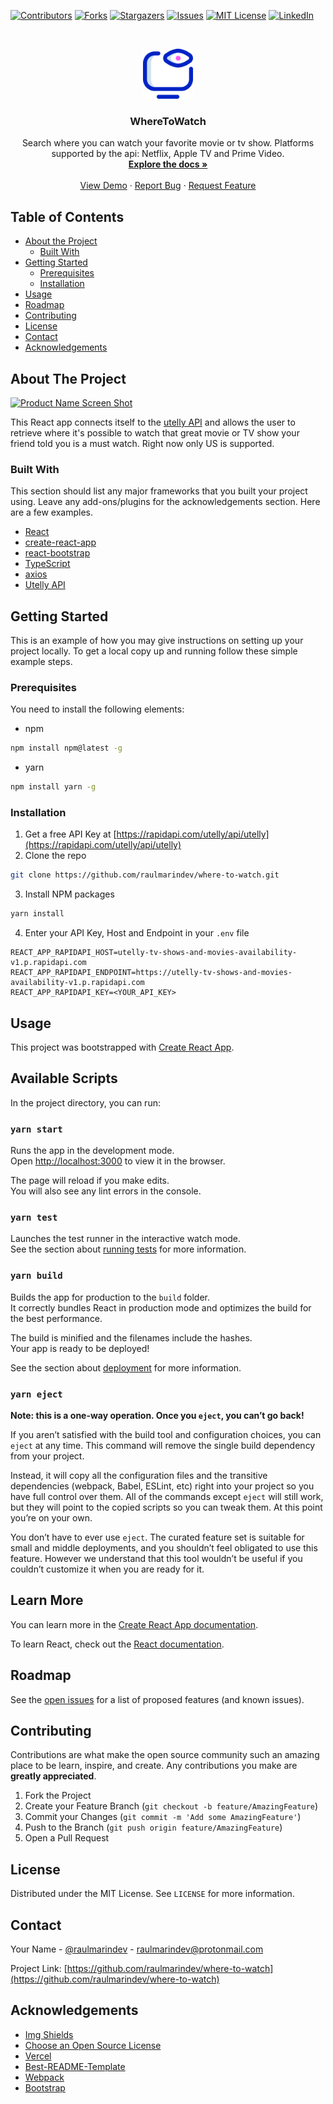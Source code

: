 <!-- PROJECT SHIELDS -->
<!--
*** I'm using markdown "reference style" links for readability.
*** Reference links are enclosed in brackets [ ] instead of parentheses ( ).
*** See the bottom of this document for the declaration of the reference variables
*** for contributors-url, forks-url, etc. This is an optional, concise syntax you may use.
*** https://www.markdownguide.org/basic-syntax/#reference-style-links
-->
[![Contributors][contributors-shield]][contributors-url]
[![Forks][forks-shield]][forks-url]
[![Stargazers][stars-shield]][stars-url]
[![Issues][issues-shield]][issues-url]
[![MIT License][license-shield]][license-url]
[![LinkedIn][linkedin-shield]][linkedin-url]



<!-- PROJECT LOGO -->
<br />
<p align="center">
  <a href="https://github.com/raulmarindev/where-to-watch">
    <img src="public/logo192.png" alt="Logo" width="80" height="80">
  </a>

  <h3 align="center">WhereToWatch</h3>

  <p align="center">
    Search where you can watch your favorite movie or tv show. Platforms supported by the api: Netflix, Apple TV and Prime Video.
    <br />
    <a href="https://github.com/raulmarindev/where-to-watch"><strong>Explore the docs »</strong></a>
    <br />
    <br />
    <a href="https://github.com/raulmarindev/where-to-watch">View Demo</a>
    ·
    <a href="https://github.com/raulmarindev/where-to-watch/issues">Report Bug</a>
    ·
    <a href="https://github.com/raulmarindev/where-to-watch/issues">Request Feature</a>
  </p>
</p>



<!-- TABLE OF CONTENTS -->
## Table of Contents

* [About the Project](#about-the-project)
  * [Built With](#built-with)
* [Getting Started](#getting-started)
  * [Prerequisites](#prerequisites)
  * [Installation](#installation)
* [Usage](#usage)
* [Roadmap](#roadmap)
* [Contributing](#contributing)
* [License](#license)
* [Contact](#contact)
* [Acknowledgements](#acknowledgements)



<!-- ABOUT THE PROJECT -->
## About The Project

[![Product Name Screen Shot][product-screenshot]](public/screenshot.png)

This React app connects itself to the [utelly API](https://rapidapi.com/utelly/api/utelly) and allows the user to retrieve where it's possible to watch that great movie or TV show your friend told you is a must watch. Right now only US is supported.

### Built With
This section should list any major frameworks that you built your project using. Leave any add-ons/plugins for the acknowledgements section. Here are a few examples.
* [React](https://reactjs.org/)
* [create-react-app](https://github.com/facebook/create-react-app)
* [react-bootstrap](https://react-bootstrap.netlify.app/)
* [TypeScript](https://www.typescriptlang.org/)
* [axios](https://github.com/axios/axios)
* [Utelly API](https://rapidapi.com/utelly/api/utelly/)


<!-- GETTING STARTED -->
## Getting Started

This is an example of how you may give instructions on setting up your project locally.
To get a local copy up and running follow these simple example steps.

### Prerequisites

You need to install the following elements:
* npm
```sh
npm install npm@latest -g
```
* yarn
```sh
npm install yarn -g
```

### Installation

1. Get a free API Key at [https://rapidapi.com/utelly/api/utelly](https://rapidapi.com/utelly/api/utelly)
2. Clone the repo
```sh
git clone https://github.com/raulmarindev/where-to-watch.git
```
3. Install NPM packages
```sh
yarn install
```
4. Enter your API Key, Host and Endpoint in your `.env` file
```JS
REACT_APP_RAPIDAPI_HOST=utelly-tv-shows-and-movies-availability-v1.p.rapidapi.com
REACT_APP_RAPIDAPI_ENDPOINT=https://utelly-tv-shows-and-movies-availability-v1.p.rapidapi.com
REACT_APP_RAPIDAPI_KEY=<YOUR_API_KEY>
```

<!-- USAGE EXAMPLES -->
## Usage

This project was bootstrapped with [Create React App](https://github.com/facebook/create-react-app).

## Available Scripts

In the project directory, you can run:

### `yarn start`

Runs the app in the development mode.<br />
Open [http://localhost:3000](http://localhost:3000) to view it in the browser.

The page will reload if you make edits.<br />
You will also see any lint errors in the console.

### `yarn test`

Launches the test runner in the interactive watch mode.<br />
See the section about [running tests](https://facebook.github.io/create-react-app/docs/running-tests) for more information.

### `yarn build`

Builds the app for production to the `build` folder.<br />
It correctly bundles React in production mode and optimizes the build for the best performance.

The build is minified and the filenames include the hashes.<br />
Your app is ready to be deployed!

See the section about [deployment](https://facebook.github.io/create-react-app/docs/deployment) for more information.

### `yarn eject`

**Note: this is a one-way operation. Once you `eject`, you can’t go back!**

If you aren’t satisfied with the build tool and configuration choices, you can `eject` at any time. This command will remove the single build dependency from your project.

Instead, it will copy all the configuration files and the transitive dependencies (webpack, Babel, ESLint, etc) right into your project so you have full control over them. All of the commands except `eject` will still work, but they will point to the copied scripts so you can tweak them. At this point you’re on your own.

You don’t have to ever use `eject`. The curated feature set is suitable for small and middle deployments, and you shouldn’t feel obligated to use this feature. However we understand that this tool wouldn’t be useful if you couldn’t customize it when you are ready for it.

## Learn More

You can learn more in the [Create React App documentation](https://facebook.github.io/create-react-app/docs/getting-started).

To learn React, check out the [React documentation](https://reactjs.org/).


<!-- ROADMAP -->
## Roadmap

See the [open issues](https://github.com/raulmarindev/where-to-watch/issues) for a list of proposed features (and known issues).



<!-- CONTRIBUTING -->
## Contributing

Contributions are what make the open source community such an amazing place to be learn, inspire, and create. Any contributions you make are **greatly appreciated**.

1. Fork the Project
2. Create your Feature Branch (`git checkout -b feature/AmazingFeature`)
3. Commit your Changes (`git commit -m 'Add some AmazingFeature'`)
4. Push to the Branch (`git push origin feature/AmazingFeature`)
5. Open a Pull Request



<!-- LICENSE -->
## License

Distributed under the MIT License. See `LICENSE` for more information.



<!-- CONTACT -->
## Contact

Your Name - [@raulmarindev](https://twitter.com/raulmarindev) - raulmarindev@protonmail.com

Project Link: [https://github.com/raulmarindev/where-to-watch](https://github.com/raulmarindev/where-to-watch)



<!-- ACKNOWLEDGEMENTS -->
## Acknowledgements
* [Img Shields](https://shields.io)
* [Choose an Open Source License](https://choosealicense.com)
* [Vercel](https://vercel.com/)
* [Best-README-Template](https://github.com/othneildrew/Best-README-Template/blob/master/README.md)
* [Webpack](https://webpack.js.org/)
* [Bootstrap](https://getbootstrap.com/)





<!-- MARKDOWN LINKS & IMAGES -->
<!-- https://www.markdownguide.org/basic-syntax/#reference-style-links -->
[contributors-shield]: https://img.shields.io/github/contributors/raulmarindev/where-to-watch.svg?style=flat-square
[contributors-url]: https://github.com/raulmarindev/where-to-watch/graphs/contributors
[forks-shield]: https://img.shields.io/github/forks/raulmarindev/where-to-watch.svg?style=flat-square
[forks-url]: https://github.com/raulmarindev/where-to-watch/network/members
[stars-shield]: https://img.shields.io/github/stars/raulmarindev/where-to-watch.svg?style=flat-square
[stars-url]: https://github.com/raulmarindev/where-to-watch/stargazers
[issues-shield]: https://img.shields.io/github/issues/raulmarindev/where-to-watch.svg?style=flat-square
[issues-url]: https://github.com/raulmarindev/where-to-watch/issues
[license-shield]: https://img.shields.io/github/license/raulmarindev/where-to-watch.svg?style=flat-square
[license-url]: https://github.com/raulmarindev/where-to-watch/blob/master/LICENSE.txt
[linkedin-shield]: https://img.shields.io/badge/-LinkedIn-black.svg?style=flat-square&logo=linkedin&colorB=555
[linkedin-url]: https://linkedin.com/in/raulmarindev
[product-screenshot]: images/screenshot.png
